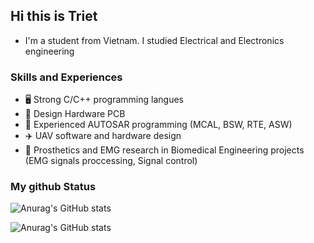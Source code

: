 ## Hi this is Triet
- I'm a student from Vietnam. I studied Electrical and Electronics engineering

### Skills and Experiences
  - 🖥️ Strong C/C++ programming langues
  - 🔬 Design Hardware PCB
  - 🚗 Experienced AUTOSAR programming (MCAL, BSW, RTE, ASW)
  - ✈️ UAV software and hardware design
  - 🦾 Prosthetics and EMG research in Biomedical Engineering projects (EMG signals proccessing, Signal control)

### My github Status
![Anurag's GitHub stats](https://github-readme-stats.vercel.app/api?username=trietmt9&show_icons=true&theme=tokyonight)

![Anurag's GitHub stats](https://github-readme-stats.vercel.app/api?username=trietmt9&show_icons=true&bg_color=00000000)
